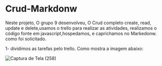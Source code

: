 # Crud-Markdonw

Neste projeto, O grupo 9 desenvolveu, O Crud completo create, read, update e delete,usamos o trello para realizar as atividades, realizamos o código fonte em javascript,hospedamos, e caprichamos no Markedonw. como foi solicitado.


1- dividimos as tarefas pelo trello. Como mostra a imagem abaixo:

![Captura de Tela (258)](https://user-images.githubusercontent.com/71889845/117018241-b2ea4180-acca-11eb-96b2-8dc7a223e032.png)

